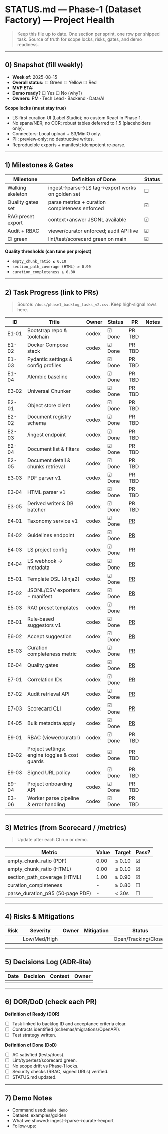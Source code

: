 
# STATUS.md — Phase‑1 (Dataset Factory) — Project Health

> Keep this file up to date. One section per sprint, one row per shipped task.
> Source of truth for scope locks, risks, gates, and demo readiness.

---

## 0) Snapshot (fill weekly)
- **Week of:** 2025-08-15
- **Overall status:** ☐ Green ☐ Yellow ☐ Red
- **MVP ETA:** <date>
- **Demo ready?** ☐ Yes ☐ No (why?)
- **Owners:** PM <name> · Tech Lead <name> · Backend <name> · Data/AI <name>

**Scope locks (must stay true)**
- LS‑first curation UI (Label Studio); no custom React in Phase‑1.
- No spans/NER; no OCR; robust tables deferred to 1.5 (placeholders only).
- Connectors: Local upload + S3/MinIO only.
- PII: preview‑only; no destructive writes.
- Reproducible exports + manifest; idempotent re‑parse.

---

## 1) Milestones & Gates
| Milestone | Definition of Done | Status |
|---|---|---|
| Walking skeleton | ingest→parse→LS tag→export works on golden set | ☐ |
| Quality gates set | parse metrics + curation completeness enforced | ☑ |
| RAG preset export | context+answer JSONL available | ☑ |
| Audit + RBAC | viewer/curator enforced; audit API live | ☑ |
| CI green | lint/test/scorecard green on main | ☑ |

**Quality thresholds (can tune per project)**
- `empty_chunk_ratio ≤ 0.10`
- `section_path_coverage (HTML) ≥ 0.90`
- `curation_completeness ≥ 0.80`

---

## 2) Task Progress (link to PRs)
> Source: `/docs/phase1_backlog_tasks_v2.csv`. Keep high‑signal rows here.

| ID | Title | Owner | Status | PR | Notes |
|---|---|---|---|---|---|
| E1‑01 | Bootstrap repo & toolchain | codex | ☑ Done | PR TBD |  |
| E1-02 | Docker Compose stack | codex | ☑ Done | PR TBD |  |
| E1-03 | Pydantic settings & config profiles | codex | ☑ Done | PR TBD |  |
| E1-04 | Alembic baseline | codex | ☑ Done | PR TBD |  |
| E3‑02 | Universal Chunker | codex | ☑ Done | PR TBD |  |
| E2-01 | Object store client | codex | ☑ Done | PR TBD |  |
| E2-02 | Document registry schema | codex | ☑ Done | PR TBD |  |
| E2-03 | /ingest endpoint | codex | ☑ Done | PR TBD |  |
| E2-04 | Document list & filters | codex | ☑ Done | PR TBD |  |
| E2-05 | Document detail & chunks retrieval | codex | ☑ Done | PR TBD |  |
| E3‑03 | PDF parser v1 | codex | ☑ Done | PR TBD |  |
| E3‑04 | HTML parser v1 | codex | ☑ Done | PR TBD |  |
| E3‑05 | Derived writer & DB batcher | codex | ☑ Done | PR TBD |  |
| E4‑01 | Taxonomy service v1 | codex | ☑ Done | [PR](#) |  |
| E4‑02 | Guidelines endpoint | codex | ☑ Done | [PR](#) |  |
| E4‑03 | LS project config | codex | ☑ Done | [PR](#) |  |
| E4‑04 | LS webhook → metadata | codex | ☑ Done | [PR](#) |  |
| E5‑01 | Template DSL (Jinja2) | codex | ☑ Done | [PR](#) |  |
| E5‑02 | JSONL/CSV exporters + manifest | codex | ☑ Done | [PR](#) |  |
| E5‑03 | RAG preset templates | codex | ☑ Done | [PR](#) |  |
| E6‑01 | Rule‑based suggestors v1 | codex | ☑ Done | [PR](#) |  |
| E6‑02 | Accept suggestion | codex | ☑ Done | [PR](#) |  |
| E6‑03 | Curation completeness metric | codex | ☑ Done | [PR](#) |  |
| E6‑04 | Quality gates | codex | ☑ Done | [PR](#) |  |
| E7‑01 | Correlation IDs | codex | ☑ Done | [PR](#) |  |
| E7‑02 | Audit retrieval API | codex | ☑ Done | [PR](#) |  |
| E7‑03 | Scorecard CLI | codex | ☑ Done | [PR](#) |  |
| E4‑05 | Bulk metadata apply | codex | ☑ Done | [PR](#) |  |
| E9‑01 | RBAC (viewer/curator) | codex | ☑ Done | PR TBD |  |
| E9‑02 | Project settings: engine toggles & cost guards | codex | ☑ Done | PR TBD |  |
| E9‑03 | Signed URL policy | codex | ☑ Done | PR TBD |  |
| E9-04 | Project onboarding API | codex | ☑ Done | PR TBD |  |
| E3-06 | Worker parse pipeline & error handling | codex | ☑ Done | PR TBD |  |

---

## 3) Metrics (from Scorecard / /metrics)
> Update after each CI run or demo.

| Metric | Value | Target | Pass? |
|---|---|---|---|
| empty_chunk_ratio (PDF) | 0.00 | ≤ 0.10 | ☑ |
| empty_chunk_ratio (HTML) | 0.00 | ≤ 0.10 | ☑ |
| section_path_coverage (HTML) | 1.00 | ≥ 0.90 | ☑ |
| curation_completeness | - | ≥ 0.80 | ☐ |
| parse_duration_p95 (50‑page PDF) | - | < 30s | ☐ |

---

## 4) Risks & Mitigations
| Risk | Severity | Owner | Mitigation | Status |
|---|---|---|---|---|
|  | Low/Med/High |  |  | Open/Tracking/Closed |

---

## 5) Decisions Log (ADR‑lite)
| Date | Decision | Context | Owner |
|---|---|---|---|
|  |  |  |  |

---

## 6) DOR/DoD (check each PR)
**Definition of Ready (DOR)**  
- [ ] Task linked to backlog ID and acceptance criteria clear.  
- [ ] Contracts identified (schemas/migrations/OpenAPI).  
- [ ] Test strategy written.

**Definition of Done (DoD)**  
- [ ] AC satisfied (tests/docs).  
- [ ] Lint/type/test/scorecard green.  
- [ ] No scope drift vs Phase‑1 locks.  
- [ ] Security checks (RBAC, signed URLs) verified.  
- [ ] STATUS.md updated.

---

## 7) Demo Notes
- Command used: `make demo`
- Dataset: examples/golden
- What we showed: ingest→parse→curate→export
- Follow‑ups:
